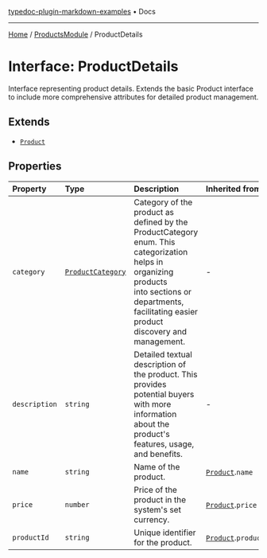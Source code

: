 [typedoc-plugin-markdown-examples](../../README.md) • Docs

***

[Home](../../README.md) / [ProductsModule](../README.md) / ProductDetails

# Interface: ProductDetails

Interface representing product details.
Extends the basic Product interface to include more comprehensive attributes for detailed product management.

## Extends

- [`Product`](Product.md)

## Properties

| Property | Type | Description | Inherited from |
| :------ | :------ | :------ | :------ |
| `category` | [`ProductCategory`](../enumerations/ProductCategory.md) | Category of the product as defined by the ProductCategory enum. This categorization helps in organizing products<br />into sections or departments, facilitating easier product discovery and management. | - |
| `description` | `string` | Detailed textual description of the product. This provides potential buyers with more information about the<br />product's features, usage, and benefits. | - |
| `name` | `string` | Name of the product. | [`Product`](Product.md).`name` |
| `price` | `number` | Price of the product in the system's set currency. | [`Product`](Product.md).`price` |
| `productId` | `string` | Unique identifier for the product. | [`Product`](Product.md).`productId` |

